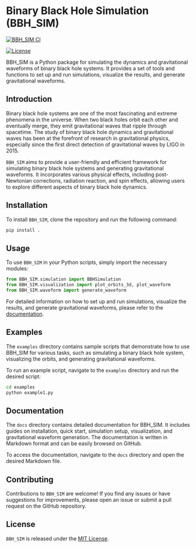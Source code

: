  # Binary Black Hole Simulation (BBH_SIM)

[![BBH_SIM CI](https://github.com/MohamedElashri/BBH_sim/actions/workflows/ci.yml/badge.svg)](https://github.com/MohamedElashri/BBH_sim/actions/workflows/ci.yml)

[![License](https://img.shields.io/badge/license-MIT-blue.svg)](https://github.com/MohamedElashri/BBH_sim/blob/main/LICENSE)

BBH_SIM is a Python package for simulating the dynamics and gravitational waveforms of binary black hole systems. It provides a set of tools and functions to set up and run simulations, visualize the results, and generate gravitational waveforms.

## Introduction

Binary black hole systems are one of the most fascinating and extreme phenomena in the universe. When two black holes orbit each other and eventually merge, they emit gravitational waves that ripple through spacetime. The study of binary black hole dynamics and gravitational waves has been at the forefront of research in gravitational physics, especially since the first direct detection of gravitational waves by LIGO in 2015.

`BBH_SIM` aims to provide a user-friendly and efficient framework for simulating binary black hole systems and generating gravitational waveforms. It incorporates various physical effects, including post-Newtonian corrections, radiation reaction, and spin effects, allowing users to explore different aspects of binary black hole dynamics.

## Installation

To install `BBH_SIM`, clone the repository and run the following command:

```bash
pip install .
```

## Usage

To use `BBH_SIM` in your Python scripts, simply import the necessary modules:

```python
from BBH_SIM.simulation import BBHSimulation
from BBH_SIM.visualization import plot_orbits_3d, plot_waveform
from BBH_SIM.waveform import generate_waveform
```

For detailed information on how to set up and run simulations, visualize the results, and generate gravitational waveforms, please refer to the [documentation](docs/index.md).

## Examples

The `examples` directory contains sample scripts that demonstrate how to use BBH_SIM for various tasks, such as simulating a binary black hole system, visualizing the orbits, and generating gravitational waveforms.

To run an example script, navigate to the `examples` directory and run the desired script:

```bash
cd examples
python example1.py
```

## Documentation

The `docs` directory contains detailed documentation for BBH_SIM. It includes guides on installation, quick start, simulation setup, visualization, and gravitational waveform generation. The documentation is written in Markdown format and can be easily browsed on GitHub.

To access the documentation, navigate to the `docs` directory and open the desired Markdown file.

## Contributing

Contributions to `BBH_SIM` are welcome! If you find any issues or have suggestions for improvements, please open an issue or submit a pull request on the GitHub repository.

## License

`BBH_SIM` is released under the [MIT License](LICENSE).
